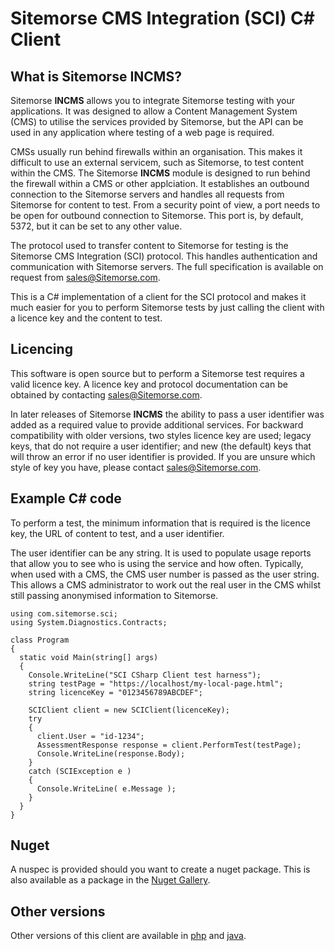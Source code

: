 # Sitemorse CMS Integration (SCI) C# Client

## What is Sitemorse INCMS?
Sitemorse **INCMS** allows you to integrate Sitemorse testing with your applications. It was designed to allow a Content Management System (CMS) to utilise the services provided by Sitemorse, but the API can be used in any application where testing of a web page is required.

CMSs usually run behind firewalls within an organisation. This makes it difficult to use an external servicem, such as Sitemorse, to test content within the CMS. The Sitemorse **INCMS** module is designed to run behind the firewall within a CMS or other applciation. It establishes an outbound connection to the Sitemorse servers and handles all requests from Sitemorse for content to test. From a security point of view, a port needs to be open for outbound connection to Sitemorse. This port is, by default, 5372, but it can be set to any other value.

The protocol used to transfer content to Sitemorse for testing is the Sitemorse CMS Integration (SCI) protocol. This handles authentication and communication with Sitemorse servers. The full specification is available on request from sales@Sitemorse.com.

This is a C# implementation of a client for the SCI protocol and makes it much easier for you to perform Sitemorse tests by just calling the client with a licence key and the content to test.

## Licencing
This software is open source but to perform a Sitemorse test requires a valid licence key. A licence key and protocol documentation can be obtained by contacting sales@Sitemorse.com.

In later releases of Sitemorse **INCMS** the ability to pass a user identifier was added as a required value to provide additional services. For backward compatibility with older versions, two styles licence key are used; legacy keys, that do not require a user identifier; and new (the default) keys that will throw an error if no user identifier is provided. If you are unsure which style of key you have, please contact sales@Sitemorse.com.

## Example C# code
To perform a test, the minimum information that is required is the licence key, the URL of content to test, and a user identifier.

The user identifier can be any string. It is used to populate usage reports that allow you to see who is using the service and how often. Typically, when used with a CMS, the CMS user number is passed as the user string. This allows a CMS administrator to work out the real user in the CMS whilst still passing  anonymised information to Sitemorse.

    using com.sitemorse.sci;
    using System.Diagnostics.Contracts;

    class Program
    {
      static void Main(string[] args)
      {
        Console.WriteLine("SCI CSharp Client test harness");
        string testPage = "https://localhost/my-local-page.html";
        string licenceKey = "0123456789ABCDEF";

        SCIClient client = new SCIClient(licenceKey);
        try
        {
          client.User = "id-1234";
          AssessmentResponse response = client.PerformTest(testPage);
          Console.WriteLine(response.Body);
        }
        catch (SCIException e )
        {
          Console.WriteLine( e.Message );
        }
      }
    }

## Nuget
A nuspec is provided should you want to create a nuget package. This is also available as a package in the [Nuget Gallery](https://www.nuget.org/packages/SCIClient/).

## Other versions
Other versions of this client are available in [php](https://github.com/sitemorse/sci-php) and [java](https://github.com/sitemorse/sci-java).